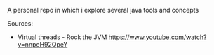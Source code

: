 A personal repo in which i explore several java tools and concepts
 
Sources:
- Virtual threads - Rock the JVM
https://www.youtube.com/watch?v=nnpeH92QpeY